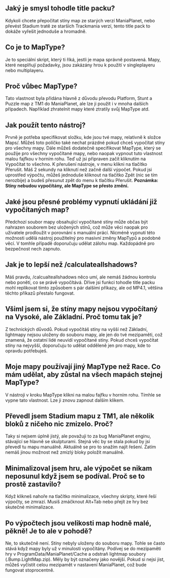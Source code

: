 ## Jaký je smysl tohodle title packu?
Kdykoli chcete přepočítat stíny map ze starých verzí ManiaPlanet, nebo převést Stadium tratě ze starších Trackmania verzí, tento title pack to dokáže vyřešit jednoduše a hromadně.

## Co je to MapType?
Je to speciální skript, který ti říká, jestli je mapa správně postavená. Mapy, které nesplňují požadavky, jsou zakázány hrou k použití v singleplayeru nebo multiplayeru.

## Proč vůbec MapType?
Tato vlastnost byla přidána hlavně z důvodu převodu Platform, Stunt a Puzzle map z TM1 do ManiaPlanet, ale lze ji použít i v mnoha dalších případech. Například zhratelnit mapy které ztratily svůj MapType atd.

## Jak použít tento nástroj?
Prvně je potřeba specifikovat složku, kde jsou tvé mapy, relativně k složce Maps/. Můžeš toto políčko také nechat prázdné pokud chceš vypočítat stíny pro všechny mapy. Dále můžeš dodatečně specifikovat MapType, který se použije pro všechny vypočítané mapy, nebo naopak vypnout tuto vlastnost malou fajfkou v horním rohu. Teď už jsi připraven začít kliknutím na Vypočítat to všechno.
K přerušení nástroje, v menu klikni na tlačítko Přerušit. Máš 2 sekundy na kliknutí než začně další výpočet. Pokud jsi uprostřed výpočtu, můžeš jednoduše kliknout na tlačítko Zpět (nic se tím nerozbije) a budeš přesunut zpět do menu k tlačítku Přerušit. **Poznámka: Stíny nebudou vypočítány, ale MapType se přesto změní.**

## Jaké jsou přesné problémy vypnutí ukládání již vypočítaných map?
Předchozí soubor mapy obsahující vypočítané stíny může občas být nahrazen souborem bez uložených stínů, což může věci naopak pro uživatele prodloužit v porovnání s manuální prácí. Nicméně vypnutí této možnosti udělá nástroj použitelný pro masivní změny MapTypů a podobné věcí. V tomhle případě doporučuju udělat zálohu map.
Každopádně pro bezpečnost nech zapnuto.

## Jak je to lepší než /calculateallshadows?
Máš pravdu, /calcualteallshadows něco umí, ale nemáš žádnou kontrolu nebo ponětí, co se právě vypočítává. Dříve jsi funkci tohodle title packu mohl replikovat tímto způsobem s pár dalšími příkazy, ale od MP4.1, většina těchto příkazů přestalo fungovat.

## Všiml jsem si, že stíny mapy nejsou vypočítaný na Vysoké, ale Základní. Proč tomu tak je?
Z technických důvodů.
Pokud vypočítáš stíny na vyšší než Základní, lightmapy nejsou uloženy do souboru mapy, ale jen do tvé mezipaměti, což znamená, že ostatní lidé neuvidí vypočítané stíny.
Pokud chceš vypočítat stíny na nejvyšší, doporučuju to udělat odděleně jen pro mapy, kde to opravdu potřebuješ.

## Moje mapy používají jiný MapType než Race. Co mám udělat, aby zůstal na všech mapách stejnej MapType?
V nástroji v kroku MapType klikni na malou fajfku v horním rohu. Tímhle se vypne tato vlastnost. Lze ji znovu zapnout dalším klikem.

## Převedl jsem Stadium mapu z TM1, ale několik bloků z ničeho nic zmizelo. Proč?
Taky si nejsem úplně jistý, ale považuji to za bug ManiaPlanet enginu, stávající se hlavně se skulpturami. Stejná věc by se stala pokud by jsi převedl tu mapu manuálně.
Aktuálně se pro to snažím najít řešení. Zatím nemáš jinou možnost než zmizlý bloky položit manuálně.

## Minimalizoval jsem hru, ale výpočet se nikam neposunul když jsem se podíval. Proč se to prostě zastavilo?
Když klikneš nahoře na tlačítko minimalizace, všechny skripty, které řeší výpočty, se zmrazí. Musíš zmáčknout Alt+Tab nebo přejít ze hry bez skutečné minimalizace.

## Po výpočtech jsou velikosti map hodně malé, pěkně! Je to ale v pohodě?
Ne, to skutečně není. Stíny nebyly uloženy do souboru mapy. Tohle se často stává když mapy byly už v minulosti vypočítány. Podívej se do mezipaměti hry v ProgramData/ManiaPlanet/Cache a odstraň lightmap soubory (.Bump.LightMap.zip). Měly by být označeny jako novější. Pokud si nejsi jist, můžeš vyčistit celou mezipamět v nastavení ManiaPlanet, což bude fungovat stoprocentně.
